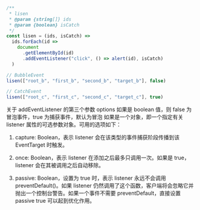 ```javascript
/**
 * lisen
 * @param {string[]} ids
 * @param {boolean} isCatch
 */
const lisen = (ids, isCatch) =>
  ids.forEach(id =>
    document
      .getElementById(id)
      .addEventListener("click", () => alert(id), isCatch)
  )

// BubbleEvent
lisen(["root_b", "first_b", "second_b", "target_b"], false)

// CatchEvent
lisen(["root_c", "first_c", "second_c", "target_c"], true)
```

关于 addEventListener 的第三个参数 options
如果是 boolean 值，则 false 为冒泡事件，true 为捕获事件，默认为冒泡
如果是一个对象，即一个指定有关 listener 属性的可选参数对象。可用的选项如下：

1. capture: Boolean，表示 listener 会在该类型的事件捕获阶段传播到该 EventTarget 时触发。

2. once: Boolean，表示 listener 在添加之后最多只调用一次。如果是 true， listener 会在其被调用之后自动移除。

3. passive: Boolean，设置为 true 时，表示 listener 永远不会调用 preventDefault()。如果 listener 仍然调用了这个函数，客户端将会忽略它并抛出一个控制台警告。如果一个事件不需要 preventDefault，直接设置 passive true 可以起到优化作用。
